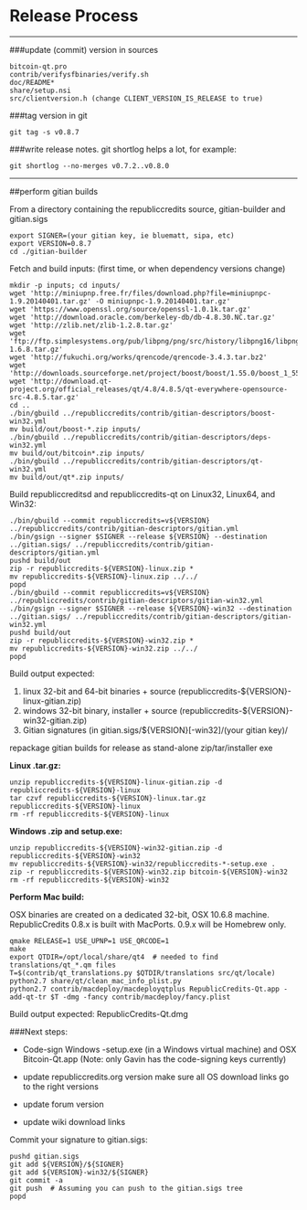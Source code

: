Release Process
====================

* * *

###update (commit) version in sources


	bitcoin-qt.pro
	contrib/verifysfbinaries/verify.sh
	doc/README*
	share/setup.nsi
	src/clientversion.h (change CLIENT_VERSION_IS_RELEASE to true)

###tag version in git

	git tag -s v0.8.7

###write release notes. git shortlog helps a lot, for example:

	git shortlog --no-merges v0.7.2..v0.8.0

* * *

##perform gitian builds

 From a directory containing the republiccredits source, gitian-builder and gitian.sigs
  
	export SIGNER=(your gitian key, ie bluematt, sipa, etc)
	export VERSION=0.8.7
	cd ./gitian-builder

 Fetch and build inputs: (first time, or when dependency versions change)

	mkdir -p inputs; cd inputs/
	wget 'http://miniupnp.free.fr/files/download.php?file=miniupnpc-1.9.20140401.tar.gz' -O miniupnpc-1.9.20140401.tar.gz'
	wget 'https://www.openssl.org/source/openssl-1.0.1k.tar.gz'
	wget 'http://download.oracle.com/berkeley-db/db-4.8.30.NC.tar.gz'
	wget 'http://zlib.net/zlib-1.2.8.tar.gz'
	wget 'ftp://ftp.simplesystems.org/pub/libpng/png/src/history/libpng16/libpng-1.6.8.tar.gz'
	wget 'http://fukuchi.org/works/qrencode/qrencode-3.4.3.tar.bz2'
	wget 'http://downloads.sourceforge.net/project/boost/boost/1.55.0/boost_1_55_0.tar.bz2'
	wget 'http://download.qt-project.org/official_releases/qt/4.8/4.8.5/qt-everywhere-opensource-src-4.8.5.tar.gz'
	cd ..
	./bin/gbuild ../republiccredits/contrib/gitian-descriptors/boost-win32.yml
	mv build/out/boost-*.zip inputs/
	./bin/gbuild ../republiccredits/contrib/gitian-descriptors/deps-win32.yml
	mv build/out/bitcoin*.zip inputs/
	./bin/gbuild ../republiccredits/contrib/gitian-descriptors/qt-win32.yml
	mv build/out/qt*.zip inputs/

 Build republiccreditsd and republiccredits-qt on Linux32, Linux64, and Win32:
  
	./bin/gbuild --commit republiccredits=v${VERSION} ../republiccredits/contrib/gitian-descriptors/gitian.yml
	./bin/gsign --signer $SIGNER --release ${VERSION} --destination ../gitian.sigs/ ../republiccredits/contrib/gitian-descriptors/gitian.yml
	pushd build/out
	zip -r republiccredits-${VERSION}-linux.zip *
	mv republiccredits-${VERSION}-linux.zip ../../
	popd
	./bin/gbuild --commit republiccredits=v${VERSION} ../republiccredits/contrib/gitian-descriptors/gitian-win32.yml
	./bin/gsign --signer $SIGNER --release ${VERSION}-win32 --destination ../gitian.sigs/ ../republiccredits/contrib/gitian-descriptors/gitian-win32.yml
	pushd build/out
	zip -r republiccredits-${VERSION}-win32.zip *
	mv republiccredits-${VERSION}-win32.zip ../../
	popd

  Build output expected:

  1. linux 32-bit and 64-bit binaries + source (republiccredits-${VERSION}-linux-gitian.zip)
  2. windows 32-bit binary, installer + source (republiccredits-${VERSION}-win32-gitian.zip)
  3. Gitian signatures (in gitian.sigs/${VERSION}[-win32]/(your gitian key)/

repackage gitian builds for release as stand-alone zip/tar/installer exe

**Linux .tar.gz:**

	unzip republiccredits-${VERSION}-linux-gitian.zip -d republiccredits-${VERSION}-linux
	tar czvf republiccredits-${VERSION}-linux.tar.gz republiccredits-${VERSION}-linux
	rm -rf republiccredits-${VERSION}-linux

**Windows .zip and setup.exe:**

	unzip republiccredits-${VERSION}-win32-gitian.zip -d republiccredits-${VERSION}-win32
	mv republiccredits-${VERSION}-win32/republiccredits-*-setup.exe .
	zip -r republiccredits-${VERSION}-win32.zip bitcoin-${VERSION}-win32
	rm -rf republiccredits-${VERSION}-win32

**Perform Mac build:**

  OSX binaries are created on a dedicated 32-bit, OSX 10.6.8 machine.
  RepublicCredits 0.8.x is built with MacPorts.  0.9.x will be Homebrew only.

	qmake RELEASE=1 USE_UPNP=1 USE_QRCODE=1
	make
	export QTDIR=/opt/local/share/qt4  # needed to find translations/qt_*.qm files
	T=$(contrib/qt_translations.py $QTDIR/translations src/qt/locale)
	python2.7 share/qt/clean_mac_info_plist.py
	python2.7 contrib/macdeploy/macdeployqtplus RepublicCredits-Qt.app -add-qt-tr $T -dmg -fancy contrib/macdeploy/fancy.plist

 Build output expected: RepublicCredits-Qt.dmg

###Next steps:

* Code-sign Windows -setup.exe (in a Windows virtual machine) and
  OSX Bitcoin-Qt.app (Note: only Gavin has the code-signing keys currently)

* update republiccredits.org version
  make sure all OS download links go to the right versions

* update forum version

* update wiki download links

Commit your signature to gitian.sigs:

	pushd gitian.sigs
	git add ${VERSION}/${SIGNER}
	git add ${VERSION}-win32/${SIGNER}
	git commit -a
	git push  # Assuming you can push to the gitian.sigs tree
	popd

